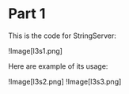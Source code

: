 # Part 1

This is the code for StringServer:

!Image[l3s1.png]

Here are example of its usage:

!Image[l3s2.png]
!Image[l3s3.png]
